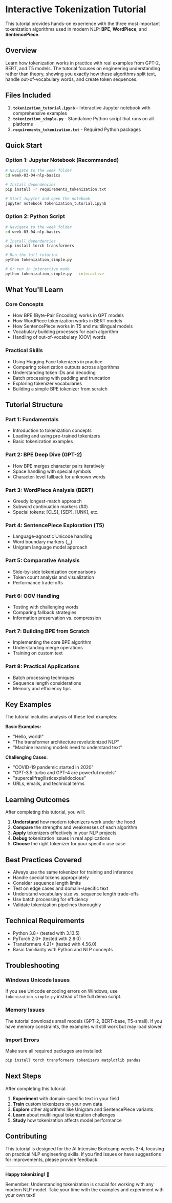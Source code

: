 # Interactive Tokenization Tutorial

This tutorial provides hands-on experience with the three most important tokenization algorithms used in modern NLP: **BPE**, **WordPiece**, and **SentencePiece**.

## Overview

Learn how tokenization works in practice with real examples from GPT-2, BERT, and T5 models. The tutorial focuses on engineering understanding rather than theory, showing you exactly how these algorithms split text, handle out-of-vocabulary words, and create token sequences.

## Files Included

1. **`tokenization_tutorial.ipynb`** - Interactive Jupyter notebook with comprehensive examples
2. **`tokenization_simple.py`** - Standalone Python script that runs on all platforms
4. **`requirements_tokenization.txt`** - Required Python packages

## Quick Start

### Option 1: Jupyter Notebook (Recommended)
```bash
# Navigate to the week folder
cd week-03-04-nlp-basics

# Install dependencies
pip install -r requirements_tokenization.txt

# Start Jupyter and open the notebook
jupyter notebook tokenization_tutorial.ipynb
```

### Option 2: Python Script
```bash
# Navigate to the week folder
cd week-03-04-nlp-basics

# Install dependencies
pip install torch transformers

# Run the full tutorial
python tokenization_simple.py

# Or run in interactive mode
python tokenization_simple.py --interactive
```

## What You'll Learn

### Core Concepts
- How BPE (Byte-Pair Encoding) works in GPT models
- How WordPiece tokenization works in BERT models  
- How SentencePiece works in T5 and multilingual models
- Vocabulary building processes for each algorithm
- Handling of out-of-vocabulary (OOV) words

### Practical Skills
- Using Hugging Face tokenizers in practice
- Comparing tokenization outputs across algorithms
- Understanding token IDs and decoding
- Batch processing with padding and truncation
- Exploring tokenizer vocabularies
- Building a simple BPE tokenizer from scratch

## Tutorial Structure

### Part 1: Fundamentals
- Introduction to tokenization concepts
- Loading and using pre-trained tokenizers
- Basic tokenization examples

### Part 2: BPE Deep Dive (GPT-2)
- How BPE merges character pairs iteratively
- Space handling with special symbols
- Character-level fallback for unknown words

### Part 3: WordPiece Analysis (BERT)
- Greedy longest-match approach
- Subword continuation markers (##)
- Special tokens: [CLS], [SEP], [UNK], etc.

### Part 4: SentencePiece Exploration (T5)
- Language-agnostic Unicode handling
- Word boundary markers (▁)
- Unigram language model approach

### Part 5: Comparative Analysis
- Side-by-side tokenization comparisons
- Token count analysis and visualization
- Performance trade-offs

### Part 6: OOV Handling
- Testing with challenging words
- Comparing fallback strategies
- Information preservation vs. compression

### Part 7: Building BPE from Scratch
- Implementing the core BPE algorithm
- Understanding merge operations
- Training on custom text

### Part 8: Practical Applications
- Batch processing techniques
- Sequence length considerations
- Memory and efficiency tips

## Key Examples

The tutorial includes analysis of these text examples:

**Basic Examples:**
- "Hello, world!"
- "The transformer architecture revolutionized NLP"
- "Machine learning models need to understand text"

**Challenging Cases:**
- "COVID-19 pandemic started in 2020"
- "GPT-3.5-turbo and GPT-4 are powerful models"  
- "supercalifragilisticexpialidocious"
- URLs, emails, and technical terms

## Learning Outcomes

After completing this tutorial, you will:

1. **Understand** how modern tokenizers work under the hood
2. **Compare** the strengths and weaknesses of each algorithm
3. **Apply** tokenizers effectively in your NLP projects
4. **Debug** tokenization issues in real applications
5. **Choose** the right tokenizer for your specific use case

## Best Practices Covered

- Always use the same tokenizer for training and inference
- Handle special tokens appropriately
- Consider sequence length limits
- Test on edge cases and domain-specific text
- Understand vocabulary size vs. sequence length trade-offs
- Use batch processing for efficiency
- Validate tokenization pipelines thoroughly

## Technical Requirements

- Python 3.8+ (tested with 3.13.5)
- PyTorch 2.0+ (tested with 2.8.0)
- Transformers 4.21+ (tested with 4.56.0)
- Basic familiarity with Python and NLP concepts

## Troubleshooting

### Windows Unicode Issues
If you see Unicode encoding errors on Windows, use `tokenization_simple.py` instead of the full demo script.

### Memory Issues
The tutorial downloads small models (GPT-2, BERT-base, T5-small). If you have memory constraints, the examples will still work but may load slower.

### Import Errors
Make sure all required packages are installed:
```bash
pip install torch transformers tokenizers matplotlib pandas
```

## Next Steps

After completing this tutorial:

1. **Experiment** with domain-specific text in your field
2. **Train** custom tokenizers on your own data
3. **Explore** other algorithms like Unigram and SentencePiece variants
4. **Learn** about multilingual tokenization challenges
5. **Study** how tokenization affects model performance

## Contributing

This tutorial is designed for the AI Intensive Bootcamp weeks 3-4, focusing on practical NLP engineering skills. If you find issues or have suggestions for improvements, please provide feedback.

---

**Happy tokenizing!** 🚀

Remember: Understanding tokenization is crucial for working with any modern NLP model. Take your time with the examples and experiment with your own text!